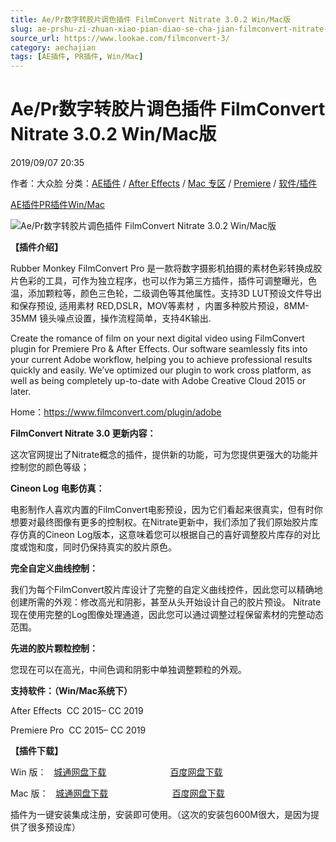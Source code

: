 ```yaml
---
title: Ae/Pr数字转胶片调色插件 FilmConvert Nitrate 3.0.2 Win/Mac版
slug: ae-prshu-zi-zhuan-xiao-pian-diao-se-cha-jian-filmconvert-nitrate-3-0-2-win-macban
source_url: https://www.lookae.com/filmconvert-3/
category: aechajian
tags: [AE插件, PR插件, Win/Mac]
---
```

# Ae/Pr数字转胶片调色插件 FilmConvert Nitrate 3.0.2 Win/Mac版

2019/09/07 20:35

作者：大众脸
分类：[AE插件](https://www.lookae.com/after-effects/aechajian/) / [After Effects](https://www.lookae.com/after-effects/) / [Mac 专区](https://www.lookae.com/mac-osx/) / [Premiere](https://www.lookae.com/qitarjcj/premierezy/) / [软件/插件](https://www.lookae.com/qitarjcj/)

[AE插件](https://www.lookae.com/tag/ae%e6%8f%92%e4%bb%b6/)[PR插件](https://www.lookae.com/tag/pr%e6%8f%92%e4%bb%b6/)[Win/Mac](https://www.lookae.com/tag/winmac/)

![Ae/Pr数字转胶片调色插件 FilmConvert Nitrate 3.0.2 Win/Mac版](https://www.lookae.com/wp-content/uploads/2016/10/AEFilmConvert.jpg "Ae/Pr数字转胶片调色插件 FilmConvert Nitrate 3.0.2 Win/Mac版-LookAE.com")

**【插件介绍】**

Rubber Monkey FilmConvert Pro 是一款将数字摄影机拍摄的素材色彩转换成胶片色彩的工具，可作为独立程序，也可以作为第三方插件，插件可调整曝光，色温，添加颗粒等，颜色三色轮，二级调色等其他属性。支持3D LUT预设文件导出和保存预设, 适用素材 RED,DSLR，MOV等素材 ，内置多种胶片预设，8MM-35MM 镜头噪点设置，操作流程简单，支持4K输出.

Create the romance of film on your next digital video using FilmConvert plugin for Premiere Pro & After Effects. Our software seamlessly fits into your current Adobe workflow, helping you to achieve professional results quickly and easily. We’ve optimized our plugin to work cross platform, as well as being completely up-to-date with Adobe Creative Cloud 2015 or later.

Home：https://www.filmconvert.com/plugin/adobe

**FilmConvert Nitrate 3.0 更新内容：**

这次官网提出了Nitrate概念的插件，提供新的功能，可为您提供更强大的功能并控制您的颜色等级；

**Cineon Log 电影仿真：**

电影制作人喜欢内置的FilmConvert电影预设，因为它们看起来很真实，但有时你想要对最终图像有更多的控制权。在Nitrate更新中，我们添加了我们原始胶片库存仿真的Cineon Log版本，这意味着您可以根据自己的喜好调整胶片库存的对比度或饱和度，同时仍保持真实的胶片原色。

**完全自定义曲线控制：**

我们为每个FilmConvert胶片库设计了完整的自定义曲线控件，因此您可以精确地创建所需的外观：修改高光和阴影，甚至从头开始设计自己的胶片预设。 Nitrate现在使用完整的Log图像处理通道，因此您可以通过调整过程保留素材的完整动态范围。

**先进的胶片颗粒控制：**

您现在可以在高光，中间色调和阴影中单独调整颗粒的外观。

**支持软件：（Win/Mac系统下）**

After Effects  CC 2015– CC 2019

Premiere Pro  CC 2015– CC 2019

**【插件下载】**

Win 版：   [城通网盘下载](https://lookae.ctfile.com/fs/680462-396625717)                          [百度网盘下载](https://pan.baidu.com/s/1jvivyEe05u84gf_HbtiXOA)

Mac 版：   [城通网盘下载](https://lookae.ctfile.com/fs/680462-396789614)                          [百度网盘下载](https://pan.baidu.com/s/1rUL9yICPRZoGNsQ86OiIlQ)

插件为一键安装集成注册，安装即可使用。（这次的安装包600M很大，是因为提供了很多预设库）
